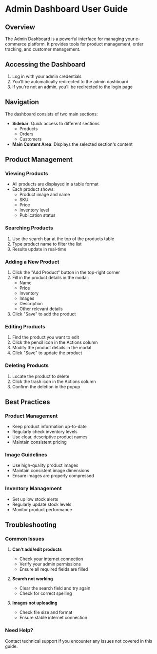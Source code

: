 
# Admin Dashboard User Guide

## Overview
The Admin Dashboard is a powerful interface for managing your e-commerce platform. It provides tools for product management, order tracking, and customer management.

## Accessing the Dashboard
1. Log in with your admin credentials
2. You'll be automatically redirected to the admin dashboard
3. If you're not an admin, you'll be redirected to the login page

## Navigation
The dashboard consists of two main sections:
- **Sidebar**: Quick access to different sections
  - Products
  - Orders
  - Customers
- **Main Content Area**: Displays the selected section's content

## Product Management

### Viewing Products
- All products are displayed in a table format
- Each product shows:
  - Product image and name
  - SKU
  - Price
  - Inventory level
  - Publication status

### Searching Products
1. Use the search bar at the top of the products table
2. Type product name to filter the list
3. Results update in real-time

### Adding a New Product
1. Click the "Add Product" button in the top-right corner
2. Fill in the product details in the modal:
   - Name
   - Price
   - Inventory
   - Images
   - Description
   - Other relevant details
3. Click "Save" to add the product

### Editing Products
1. Find the product you want to edit
2. Click the pencil icon in the Actions column
3. Modify the product details in the modal
4. Click "Save" to update the product

### Deleting Products
1. Locate the product to delete
2. Click the trash icon in the Actions column
3. Confirm the deletion in the popup

## Best Practices

### Product Management
- Keep product information up-to-date
- Regularly check inventory levels
- Use clear, descriptive product names
- Maintain consistent pricing

### Image Guidelines
- Use high-quality product images
- Maintain consistent image dimensions
- Ensure images are properly compressed

### Inventory Management
- Set up low stock alerts
- Regularly update stock levels
- Monitor product performance

## Troubleshooting

### Common Issues
1. **Can't add/edit products**
   - Check your internet connection
   - Verify your admin permissions
   - Ensure all required fields are filled

2. **Search not working**
   - Clear the search field and try again
   - Check for correct spelling

3. **Images not uploading**
   - Check file size and format
   - Ensure stable internet connection

### Need Help?
Contact technical support if you encounter any issues not covered in this guide.